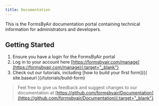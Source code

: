 ```yaml
---
title: Documentation
---
```


This is the FormsByAir documentation portal containing technical information for administrators and developers.

## Getting Started

1. Ensure you have a login for the FormsByAir portal
2. Log in to your account here [https://formsbyair.com/manage](https://formsbyair.com/manage){:target="_blank"}
3. Check out our tutorials, including [how to build your first form]({{ site.baseurl }}/tutorials/build-form)

> Feel free to give us feedback and suggest changes to our documentation at [https://github.com/formsbyair/Documentation](https://github.com/formsbyair/Documentation){:target="_blank"}
